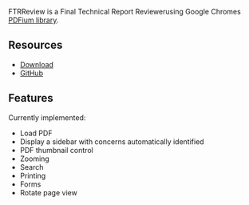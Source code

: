 
FTRReview is a Final Technical Report Reviewerusing Google Chromes [PDFium library][2].

Resources
---------
* [Download](https://github.com/mikejdobbs/FTRReview/releases)
* [GitHub](https://github.com/mikejdobbs/FTRReview)

Features
--------
Currently implemented:
* Load PDF
* Display a sidebar with concerns automatically identified
* PDF thumbnail control
* Zooming
* Search
* Printing
* Forms
* Rotate page view


[1]: http://www.wxwidgets.org
[2]: https://pdfium.googlesource.com/pdfium/
[3]: https://github.com/bblanchon/pdfium-binaries
[4]: http://cmake.org/
